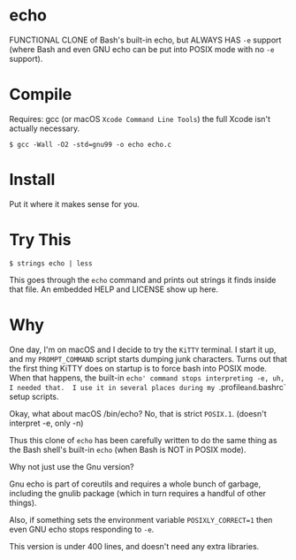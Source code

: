 # echo

FUNCTIONAL CLONE of Bash's built-in echo, but ALWAYS HAS `-e` support
(where Bash and even GNU echo can be put into POSIX mode with no `-e` support).

# Compile

Requires: gcc (or macOS `Xcode Command Line Tools`)
the full Xcode isn't actually necessary.

```$ gcc -Wall -O2 -std=gnu99 -o echo echo.c```

# Install

Put it where it makes sense for you.

# Try This

```$ strings echo | less```

This goes through the `echo` command and prints out strings it finds
inside that file.  An embedded HELP and LICENSE show up here.

# Why

One day, I'm on macOS and I decide to try the `KiTTY` terminal.
I start it up, and my `PROMPT_COMMAND` script starts dumping junk
characters.  Turns out that the first thing KiTTY does on startup
is to force bash into POSIX mode.  When that happens, the built-in
`echo' command stops interpreting -e, uh, I needed that.  I use
it in several places during my `.profile` and `.bashrc` setup
scripts.

Okay, what about macOS /bin/echo?  No, that is strict `POSIX.1`.
(doesn't interpret -e, only -n)

Thus this clone of `echo` has been carefully written to do the same
thing as the Bash shell's built-in `echo` (when Bash is NOT in POSIX
mode).

Why not just use the Gnu version?

Gnu echo is part of coreutils and requires a whole bunch of garbage,
including the gnulib package (which in turn requires a handful of
other things).

Also, if something sets the environment variable `POSIXLY_CORRECT=1`
then even GNU echo stops responding to `-e`.

This version is under 400 lines, and doesn't need any extra libraries.

